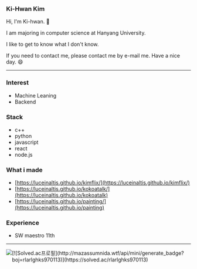 ### Ki-Hwan Kim

  Hi, I'm Ki-hwan. 👋
  
  I am majoring in computer science at Hanyang University.
  
  I like to get to know what I don't know. 
  
  If you need to contact me, please contact me by e-mail me. Have a nice day. 😄
  
---
  
### Interest
- Machine Leaning
- Backend

### Stack
- c++
- python
- javascript
- react
- node.js

### What i made
- [https://luceinaltis.github.io/kimflix/](https://luceinaltis.github.io/kimflix/)
- [https://luceinaltis.github.io/kokoatalk/](https://luceinaltis.github.io/kokoatalk)
- [https://luceinaltis.github.io/painting/](https://luceinaltis.github.io/painting)

### Experience
- SW maestro 11th

---

<div style="display: flex; justify-content: center;">
  <div class="flex-box">
    <a href="https://hits.seeyoufarm.com"><img src="https://hits.seeyoufarm.com/api/count/incr/badge.svg?url=https%3A%2F%2Fgithub.com%2Fluceinaltis&count_bg=%2379C83D&title_bg=%23555555&icon=&icon_color=%23E7E7E7&title=hits&edge_flat=false"/></a>
  </div>
  <div class="flex-box">
    [![Solved.ac프로필](http://mazassumnida.wtf/api/mini/generate_badge?boj=rlarlghks970113)](https://solved.ac/rlarlghks970113)
  </div>
</div>

